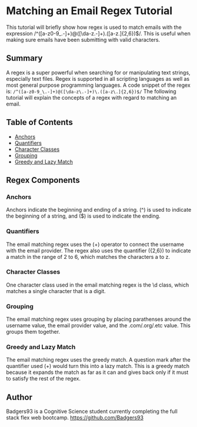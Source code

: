 # Matching an Email Regex Tutorial

This tutorial will briefly show how regex is used to match emails with the expression /^([a-z0-9_\.-]+)@([\da-z\.-]+)\.([a-z\.]{2,6})$/. This is useful when making sure emails have been submitting with valid characters.

## Summary

A regex is a super powerful when searching for or manipulating text strings, especially text files. Regex is supported in all scripting languages as well as most general purpose programming languages. A code snippet of the regex is:
``` /^([a-z0-9_\.-]+)@([\da-z\.-]+)\.([a-z\.]{2,6})$/ ```
The following tutorial will explain the concepts of a regex with regard to matching an email.

## Table of Contents

- [Anchors](#anchors)
- [Quantifiers](#quantifiers)
- [Character Classes](#character-classes)
- [Grouping](#grouping)
- [Greedy and Lazy Match](#greedy-and-lazy-match)

## Regex Components

### Anchors

Anchors indicate the beginning and ending of a string. (^) is used to indicate the beginning of a string, and ($) is used to indicate the ending.

### Quantifiers

The email matching regex uses the (+) operator to connect the username with the email provider. The regex also uses the quantifier ({2,6}) to indicate a match in the range of 2 to 6, which matches the characters a to z.

### Character Classes

One character class used in the email matching regex is the \d class, which matches a single character that is a digit.

### Grouping

The email matching regex uses grouping by placing parathenses around the username value, the email provider value, and the .com/.org/.etc value. This groups them together.

### Greedy and Lazy Match

The email matching regex uses the greedy match. A question mark after the quantifier used (+) would turn this into a lazy match. This is a greedy match because it expands the match as far as it can and gives back only if it must to satisfy the rest of the regex.

## Author

Badgers93 is a Cognitive Science student currently completing the full stack flex web bootcamp. https://github.com/Badgers93
